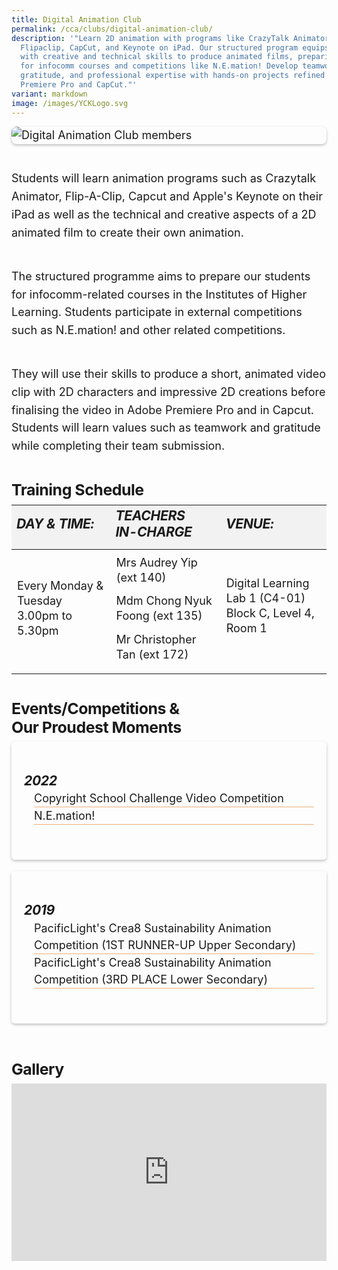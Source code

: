 ```yaml
---
title: Digital Animation Club
permalink: /cca/clubs/digital-animation-club/
description: '"Learn 2D animation with programs like CrazyTalk Animator,
  Flipaclip, CapCut, and Keynote on iPad. Our structured program equips students
  with creative and technical skills to produce animated films, preparing them
  for infocomm courses and competitions like N.E.mation! Develop teamwork,
  gratitude, and professional expertise with hands-on projects refined in Adobe
  Premiere Pro and CapCut."'
variant: markdown
image: /images/YCKLogo.svg
---
```

<div class="yck-component">
    <figure>
        <img alt="Digital Animation Club members" src="https://www.yiochukangsec.moe.edu.sg/images/Our%20Curriculum/Non%20Academic%20Programmes/CoCurricular%20Activities/Clubs/Digital%20Animation%20Club/DigitalAnimateClub.png">
    </figure>
</div>
<div class="yck-component">
    <p>Students will learn animation programs such as Crazytalk Animator, Flip-A-Clip, Capcut and Apple's Keynote on their iPad as well as the technical and creative aspects of a 2D animated film to create their own animation.</p>
    <p>The structured programme aims to prepare our students for infocomm-related courses in the Institutes of Higher Learning. Students participate in external competitions such as N.E.mation! and other related competitions.</p>
    <p>They will use their skills to produce a short, animated video clip with 2D characters and impressive 2D creations before finalising the video in Adobe Premiere Pro and in Capcut. Students will learn values such as teamwork and gratitude while completing their team submission.</p>
</div>
<div class="yck-component">
    <h4 class="yck-h4">Training Schedule</h4>
    <table class="yck-table">
        <thead>
            <tr>
                <th class="yck-th">
                    <h5 class="yck-h5">DAY &amp; TIME:</h5>
                </th>
                <th class="yck-th">
                    <h5 class="yck-h5">TEACHERS IN-CHARGE</h5>
                </th>
                <th class="yck-th">
                    <h5 class="yck-h5">VENUE:</h5>
                </th>
            </tr>
        </thead>
        <tbody>
            <tr>
                <td class="yck-td">
                    <p>Every Monday &amp; Tuesday<br>3.00pm to 5.30pm</p>
                </td>
                <td class="yck-td">
                    <p>Mrs Audrey Yip (ext 140)</p>
                    <p>Mdm Chong Nyuk Foong (ext 135)</p>
                    <p>Mr Christopher Tan (ext 172)</p>
                </td>
                <td class="yck-td">
                    <p>Digital Learning Lab 1 (C4-01)<br> Block C, Level 4, Room 1</p>
                </td>
            </tr>
        </tbody>
    </table>
</div>
<div class="yck-component">
    <h4>Events/Competitions &amp; Our Proudest Moments</h4>
    <div class="col-container">
        <div class="column">
            <h5><strong>2022</strong></h5>
            <ul>
                <li>Copyright School Challenge Video Competition</li>
                <li>N.E.mation!</li>
            </ul>
        </div>
        <div class="column">
            <h5><strong>2019</strong></h5>
            <ul>
                <li>PacificLight's Crea8 Sustainability Animation Competition (1ST RUNNER-UP Upper Secondary)</li>
                <li>PacificLight's Crea8 Sustainability Animation Competition (3RD PLACE Lower Secondary)</li>
            </ul>
        </div>
    </div>
</div>
<div class="yck-component">
    <h4 class="yck-h4">Gallery</h4>
    <div class="video-container">
        <iframe allowfullscreen="true" height="1109" width="1920" frameborder="0" src="https://docs.google.com/presentation/d/e/2PACX-1vTcgM-rhZiILGa1s7tr_NTkRKrR-9EmBEgTWzG_jm2Si_A1LhZQymxuwfBz01QJvg/pubembed?start=true&amp;loop=true&amp;delayms=10000"></iframe>
    </div>
</div>

<style>
    :root {
        --yck-text-line-height: 1.6em;
        --yck-heading-line-height: 1.2em;
        --yck-heading-letter-spacing: -0.02em;
        --yck-spacing-unit: 1em;
        --yck-box-shadow: 0 2px 4px rgba(0, 0, 0, 0.25);
        --yck-transition-timing: cubic-bezier(0.4, 0, 0.2, 1);

        --yck-step--2: clamp(0.7813rem, 0.9263rem + -0.1872vw, 0.8889rem);
        --yck-step--1: clamp(0.9375rem, 1.0217rem + -0.1087vw, 1rem);
        --yck-step-0: clamp(1.125rem, 1.125rem + 0vw, 1.125rem);
        --yck-step-1: clamp(1.2656rem, 1.2363rem + 0.1467vw, 1.35rem);
        --yck-step-2: clamp(1.4238rem, 1.3556rem + 0.3412vw, 1.62rem);
        --yck-step-3: clamp(1.6018rem, 1.4828rem + 0.5951vw, 1.944rem);
        --yck-step-4: clamp(1.802rem, 1.6174rem + 0.9231vw, 2.3328rem);
        --yck-step-5: clamp(2.0273rem, 1.7587rem + 1.3427vw, 2.7994rem);

        --yck-space-s-xl: clamp(0.75rem, 0.2143rem + 3.9286vw, 3.75rem);
        interpolate-size: allow-keywords;
    }

    .yck-component {
        line-height: var(--yck-text-line-height);
        letter-spacing: normal;
        font-size: var(--yck-step-0);
        margin-bottom: var(--yck-space-s-xl);
    }

    .yck-component h4,
    .yck-component h5,
    .yck-component p {
        overflow-wrap: break-word;
    }

    .yck-component h4,
    .yck-component h5 {
        text-wrap: balance;
    }

    .yck-component p,
    .yck-component ul {
        text-wrap: pretty;
        margin-bottom: var(--yck-space-s-xl);
    }

    .yck-component p:last-child,
    .yck-component ul li:last-child {
        margin-bottom: calc(var(--yck-spacing-unit)*2);
    }

    .yck-component .yck-h4,
    .yck-component h4 {
        font-size: var(--yck-step-2);
        margin-bottom: calc(var(--yck-spacing-unit) * 0.3);
        text-transform: capitalize;
        line-height: var(--yck-heading-line-height);
        letter-spacing: var(--yck-heading-letter-spacing);
    }

    .yck-component .yck-h5,
    .yck-component h5 {
        font-size: var(--yck-step-1);
        margin-bottom: calc(var(--yck-spacing-unit) * 0.1);
        text-transform: uppercase;
        line-height: var(--yck-heading-line-height);
        letter-spacing: var(--yck-heading-letter-spacing);
    }

    .yck-component .yck-table {
        border-collapse: collapse;
        max-width: 100%;
        margin-top: 0.5em;
        margin-bottom: var(--yck-spacing-unit);

    }

    .yck-component .yck-th {
        background-color: #f2f2f2;
        text-align: left;
        border-bottom: 1px dotted #ddd;
        text-transform: uppercase;
    }

    .yck-component .yck-th h5 {
        margin: 0 0 0.5em;
    }

    .yck-component .yck-td {
        border-bottom: 1px dotted #ddd;
        min-width: 120px;
        max-width: 100%;
        word-wrap: break-word;
        text-wrap: pretty;
        padding-top: 0.5em;
        padding-bottom: 0.5em;
    }

    .yck-component .yck-table tbody .yck-td,
    .yck-component .yck-table tbody .yck-td p {
        margin-top: 0;
        margin-bottom: calc(var(--yck-spacing-unit) * 0.5);
        line-height: 1.5rem;
        padding-bottom: 0.25em;
        font-size: var(--yck-step-0);
    }

    /* Apply margin-bottom only when it is the last table-date in the row or contains the last paragraph */
    .yck-component .yck-table tbody tr:last-child .yck-td:last-child,
    .yck-component .yck-table tbody tr:last-child .yck-td:last-child p:last-child {
        margin-bottom: var(--yck-spacing-unit);
    }

    .yck-component .video-container {
        position: relative;
        width: 100%;
        padding-bottom: 56.25%;
        /* 16:9 aspect ratio */
        height: 0;
        overflow: hidden;
        margin-bottom: var(--yck-spacing-unit);
    }

    .yck-component .video-container iframe {
        position: absolute;
        top: 0;
        left: 0;
        width: 100%;
        height: 100%;
    }

    .yck-component .col-container {
        width: 100%;
        max-width: 1000px;
        margin: 0 auto;

        /* CSS Multi-column Layout properties */
        column-count: 2;
        column-width: 360px;
        column-gap: 1.5em;
    }

    .yck-component .column {
        break-inside: avoid;
        /* Prevents content from breaking across columns */
        page-break-inside: avoid;
        /* For older browsers */
        padding: 20px;
    /*     margin-block:  calc(var(--yck-spacing-unit)*0.5); */
        border-radius: 5px;
        box-shadow: var(--yck-box-shadow);
    }

    .yck-component .column {
        margin-bottom: var(--yck-spacing-unit) !important;
    }

    .yck-component .column ul {
        list-style: none;
        line-height: 1.5em;
        margin: 0;
        padding: 0;
    }

    .yck-component .column ul li {
        margin-left: 1rem;
    }

    /* Apply the animation on hover */
    .yck-component .column ul li:hover {
        animation: fadeIn 1s forwards;
    }

    /* Revert the animation when not hovering */
    .yck-component .column ul li:not(:hover) {
        animation: fadeOut 1s forwards;
    }

    /* Define the keyframes for the fade-in effect */
    @keyframes fadeIn {
        from {
            border-bottom: 1px solid #FFF;
        }

        to {
            border-bottom: 1px solid #e37f2a;
        }
    }

    /* Define the keyframes for the fade-out effect */
    @keyframes fadeOut {
        from {
            border-bottom: 1px solid #e37f2a;
        }

        to {
            border-bottom: 1px solid #FFF;
        }
    }

    .yck-component figure {
        /*   border: thin #c0c0c0 solid; */
        display: flex !important;
        flex-flow: column !important;
        /*   padding: 5px; */
        max-width: 100%;
        margin: auto !important;
    }

    .yck-component figure img {
        border-radius: 8px;
        box-shadow: var(--yck-box-shadow);
    }

    summary::marker {
        font-size: var(--yck-step-1);
    }

    details::details-content {
        font-size: var(--yck-step-0);
        block-size: 0;
        animation: FadeOutSlideUp 0.5s ease forwards;
        transition: block-size 0.5s, content-visibility 0.5s;
        transition-behavior: allow-discrete;
    }

    details[open]::details-content {
        block-size: auto;
        animation: FadeInSlideDown 0.5s ease forwards;
    }

    @keyframes FadeInSlideDown {
        0% {
            opacity: 0;
        }

        100% {
            opacity: 1;
        }
    }

    @keyframes FadeOutSlideUp {
        100% {
            opacity: 1;
        }

        0% {
            opacity: 0;
        }
    }

    @media (prefers-reduced-motion: reduce) {
        * {
            animation-duration: 0.01ms !important;
            animation-iteration-count: 1 !important;
            transition-duration: 0.01ms !important;
            scroll-behavior: auto !important;
        }
    }
</style>